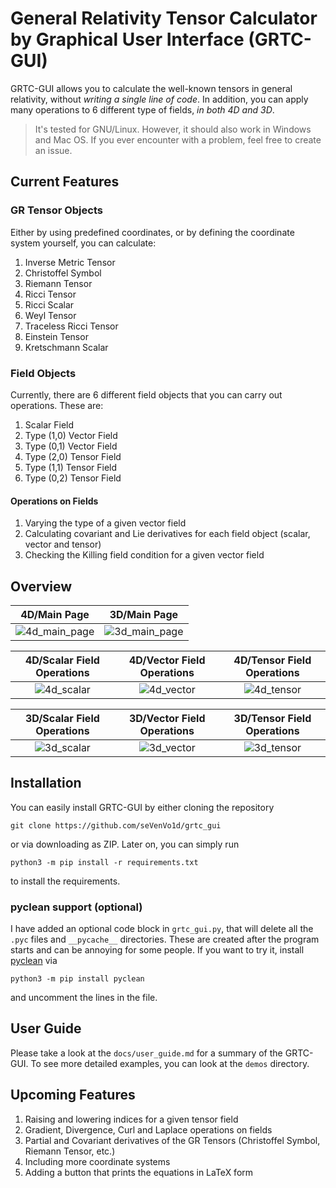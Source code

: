 # General Relativity Tensor Calculator by Graphical User Interface (GRTC-GUI)

GRTC-GUI allows you to calculate the well-known tensors in general relativity, without *writing a single line of code*. In addition, you can apply many operations to 6 different type of fields, *in both 4D and 3D*.

> It's tested for GNU/Linux. However, it should also work in Windows and Mac OS. If you ever encounter with a problem, feel free to create an issue.

## Current Features

### GR Tensor Objects

Either by using predefined coordinates, or by defining the coordinate system yourself, you can calculate:

1. Inverse Metric Tensor
2. Christoffel Symbol
3. Riemann Tensor
4. Ricci Tensor
5. Ricci Scalar
6. Weyl Tensor
7. Traceless Ricci Tensor
8. Einstein Tensor
9. Kretschmann Scalar

### Field Objects

Currently, there are 6 different field objects that you can carry out operations. These are:

1. Scalar Field
2. Type (1,0) Vector Field
3. Type (0,1) Vector Field
4. Type (2,0) Tensor Field
5. Type (1,1) Tensor Field
6. Type (0,2) Tensor Field

#### Operations on Fields

1. Varying the type of a given vector field
2. Calculating covariant and Lie derivatives for each field object (scalar, vector and tensor)
3. Checking the Killing field condition for a given vector field

## Overview

4D/Main Page          |  3D/Main Page
:-------------------------:|:-------------------------:
![4d_main_page](https://user-images.githubusercontent.com/45866787/212466258-6e10713a-6235-45a0-babe-010e1f0444be.png)  |  ![3d_main_page](https://user-images.githubusercontent.com/45866787/212466276-ced0e2eb-ce5e-4f3a-966a-f5f286252e72.png)

4D/Scalar Field Operations        |  4D/Vector Field Operations       | 4D/Tensor Field Operations
:-------------------------:|:-------------------------:|:-------------------------:
![4d_scalar](https://user-images.githubusercontent.com/45866787/212466315-315a6269-d84f-4bd3-92a1-e0d64e21742e.png)  |  ![4d_vector](https://user-images.githubusercontent.com/45866787/212466320-5d5e31a0-8c1d-49d6-a928-f844c7cf04c1.png)   |  ![4d_tensor](https://user-images.githubusercontent.com/45866787/212466322-8f25f5a5-8345-4b71-98ef-721c7eaa0c92.png)

3D/Scalar Field Operations        |  3D/Vector Field Operations       | 3D/Tensor Field Operations
:-------------------------:|:-------------------------:|:-------------------------:
![3d_scalar](https://user-images.githubusercontent.com/45866787/212533742-ed8e4dba-4274-4fe0-8006-3394c81df32f.png) | ![3d_vector](https://user-images.githubusercontent.com/45866787/212533751-feb4b063-5923-4536-bcc1-708a9a6b22be.png) | ![3d_tensor](https://user-images.githubusercontent.com/45866787/212533758-36e05917-8753-4aa0-931f-9a66c8c7f6f5.png)

## Installation

You can easily install GRTC-GUI by either cloning the repository

    git clone https://github.com/seVenVo1d/grtc_gui

or via downloading as ZIP. Later on, you can simply run

    python3 -m pip install -r requirements.txt

to install the requirements.

### pyclean support (optional)

I have added an optional code block in `grtc_gui.py`, that will delete all the `.pyc` files and `__pycache__` directories. These are created after the program starts and can be annoying for some people. If you want to try it, install [pyclean](https://pypi.org/project/pyclean/) via

    python3 -m pip install pyclean

and uncomment the lines in the file.

## User Guide

Please take a look at the `docs/user_guide.md` for a summary of the GRTC-GUI. To see more detailed examples, you can look at the `demos` directory.

## Upcoming Features

1. Raising and lowering indices for a given tensor field
2. Gradient, Divergence, Curl and Laplace operations on fields
3. Partial and Covariant derivatives of the GR Tensors (Christoffel Symbol, Riemann Tensor, etc.)
4. Including more coordinate systems
5. Adding a button that prints the equations in LaTeX form
